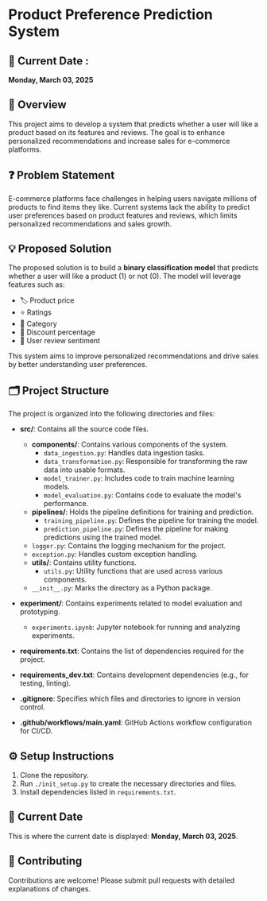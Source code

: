 # Product Preference Prediction System  

## 📅 Current Date : 
**Monday, March 03, 2025**


## 📖 Overview
This project aims to develop a system that predicts whether a user will like a product based on its features and reviews. The goal is to enhance personalized recommendations and increase sales for e-commerce platforms.

## ❓ Problem Statement
E-commerce platforms face challenges in helping users navigate millions of products to find items they like. Current systems lack the ability to predict user preferences based on product features and reviews, which limits personalized recommendations and sales growth.

## 💡 Proposed Solution
The proposed solution is to build a **binary classification model** that predicts whether a user will like a product (1) or not (0). The model will leverage features such as:
- 🏷️ Product price  
- ⭐ Ratings  
- 📂 Category  
- 💸 Discount percentage  
- 📝 User review sentiment  

This system aims to improve personalized recommendations and drive sales by better understanding user preferences.

## 🗂️ Project Structure
The project is organized into the following directories and files:

- **src/**: Contains all the source code files.
  - **components/**: Contains various components of the system.
    - `data_ingestion.py`: Handles data ingestion tasks.
    - `data_transformation.py`: Responsible for transforming the raw data into usable formats.
    - `model_trainer.py`: Includes code to train machine learning models.
    - `model_evaluation.py`: Contains code to evaluate the model's performance.
  - **pipelines/**: Holds the pipeline definitions for training and prediction.
    - `training_pipeline.py`: Defines the pipeline for training the model.
    - `prediction_pipeline.py`: Defines the pipeline for making predictions using the trained model.
  - `logger.py`: Contains the logging mechanism for the project.
  - `exception.py`: Handles custom exception handling.
  - **utils/**: Contains utility functions.
    - `utils.py`: Utility functions that are used across various components.
  - `__init__.py`: Marks the directory as a Python package.

- **experiment/**: Contains experiments related to model evaluation and prototyping.
  - `experiments.ipynb`: Jupyter notebook for running and analyzing experiments.

- **requirements.txt**: Contains the list of dependencies required for the project.
- **requirements_dev.txt**: Contains development dependencies (e.g., for testing, linting).
- **.gitignore**: Specifies which files and directories to ignore in version control.
- **.github/workflows/main.yaml**: GitHub Actions workflow configuration for CI/CD.


## ⚙️ Setup Instructions
1. Clone the repository.  
2. Run `./init_setup.py` to create the necessary directories and files.  
3. Install dependencies listed in `requirements.txt`.  

## 📅 Current Date
This is where the current date is displayed: **Monday, March 03, 2025**.

## 🤝 Contributing
Contributions are welcome! Please submit pull requests with detailed explanations of changes.

